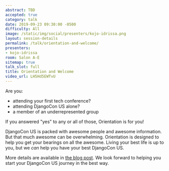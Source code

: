 ```yaml
---
abstract: TBD
accepted: true
category: talk
date: 2019-09-23 09:30:00 -0500
difficulty: All
image: /static/img/social/presenters/kojo-idrissa.png
layout: session-details
permalink: /talk/orientation-and-welcome/
presenters:
- kojo-idrissa
room: Salon A-E
sitemap: true
talk_slot: full
title: Orientation and Welcome
video_url: LH5Hd5EWTvU
---
```


Are you:
-  attending your first tech conference?
-  attending DjangoCon US alone?
-  a member of an underrepresented group

If you answered "yes" to any or all of those, Orientation is for you!

DjangoCon US is packed with awesome people and awesome information. But that much awesome can be overwhelming.  Orientation is designed to help you get your bearings on all the awesome. Living your best life is up to you, but we *can* help you have your best DjangoCon US.

More details are available in [the blog post](https://2019.djangocon.us/news/orientation/). We look forward to helping you start your DjangoCon US journey in the best way.
